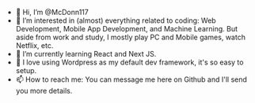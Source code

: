 - 👋 Hi, I’m @McDonn117
- 👀 I’m interested in (almost) everything related to coding: Web Development, Mobile App Development, and Machine Learning. But aside from work and study, I mostly play PC and Mobile games, watch Netflix, etc.
- 🌱 I’m currently learning React and Next JS.
- 💞️ I love using Wordpress as my default dev framework, it's so easy to setup.
- 📫 How to reach me: You can message me here on Github and I'll send you more details.

<!---
McDonn117/McDonn117 is a ✨ special ✨ repository because its `README.md` (this file) appears on your GitHub profile.
You can click the Preview link to take a look at your changes.
--->
